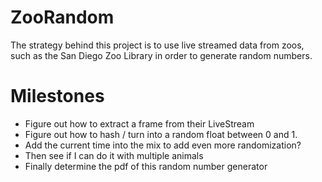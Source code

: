 # ZooRandom
The strategy behind this project is to use live streamed data from zoos, such as the San Diego Zoo Library in order to generate random numbers.

# Milestones
- Figure out how to extract a frame from their LiveStream
- Figure out how to hash / turn into a random float between 0 and 1.
- Add the current time into the mix to add even more randomization?
- Then see if I can do it with multiple animals
- Finally determine the pdf of this random number generator
